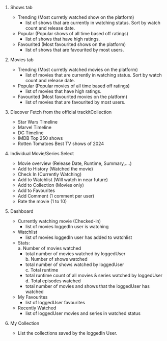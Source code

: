 1. Shows tab
    - Trending (Most curretly watched show on the platform)<br/>
        - list of shows that are currently in watching status. Sort by watch count and release date.
    - Popular (Popular shows of all time based off ratings)<br/>
        - list of shows that have high ratings.
    - Favourited (Most favourited shows on the platform)<br/>
        - list of shows that are favourited by most users.

2. Movies tab
    - Trending (Most curretly watched movies on the platform)<br/>
        - list of movies that are currently in watching status. Sort by watch count and release date.
    - Popular (Popular movies of all time based off ratings)<br/>
        - list of movies that have high ratings.
    - Favourited (Most favourited movies on the platform)<br/>
        - list of movies that are favourited by most users.

3. Discover
    Fetch from the official trackitCollection
    - Star Wars Timeline
    - Marvel Timeline
    - DC Timeline
    - IMDB Top 250 shows
    - Rotten Tomatoes Best TV shows of 2024

4. Individual Movie/Series Select
    - Movie overview (Release Date, Runtime, Summary,....)
    - Add to History (Watched the movie)
    - Check In (Currently Watching)
    - Add to Watchlist (Will watch in near future)
    - Add to Collection (Movies only)
    - Add to Favourites
    - Add Comment (1 comment per user)
    - Rate the movie (1 to 10)

5. Dashboard
    - Currently watching movie (Checked-in)<br/>
        - list of movies loggedIn user is watching
    - Watchlist<br/>
        - list of movies loggedIn user has added to watchlist
    - Stats:<br/>
        a. Number of movies watched<br/>
        - total number of movies watched by loggedUser<br/>
        b. Number of shows watched<br/>
        - total number of shows watched by loggedUser<br/>
        c. Total runtime<br/>
        - total runtime count of all movies & series watched by loggedUser<br/>
        d. Total episodes watched<br/>
        - total number of movies and shows that the loggedUser has watched<br/>
    - My Favourites<br/>
        - list of loggedUser favourites
    - Recently Watched<br/>
        - list of loggedUser movies and series in watched status

6. My Collection
    - List the collections saved by the loggedIn User.